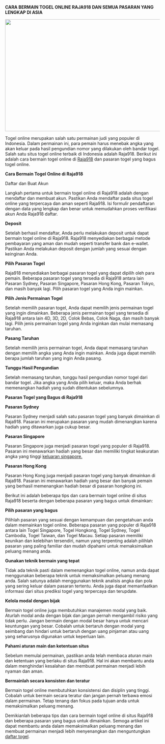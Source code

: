 <p><strong>CARA BERMAIN TOGEL ONLINE RAJA918 DAN SEMUA PASARAN YANG LENGKAP DI ASIA</strong></p>
<p><strong><img src="https://i.ibb.co/sCfwDzR/3.png" alt="" width="693" height="364" /></strong></p>
<p><span style="font-weight: 400;">Togel online merupakan salah satu permainan judi yang populer di Indonesia. Dalam permainan ini, para pemain harus menebak angka yang akan keluar pada hasil pengundian nomor yang dilakukan oleh bandar togel. Salah satu situs togel online terbaik di Indonesia adalah Raja918. Berikut ini adalah cara bermain togel online di <a href="https://viaggevolmente.com/">Raja918</a> dan pasaran togel yang bagus togel online.</span></p>
<p><strong>Cara Bermain Togel Online di Raja918</strong></p>
<p><span style="font-weight: 400;">Daftar dan Buat Akun</span></p>
<p><span style="font-weight: 400;">Langkah pertama untuk bermain togel online di Raja918 adalah dengan mendaftar dan membuat akun. Pastikan Anda mendaftar pada situs togel online yang terpercaya dan aman seperti Raja918. Isi formulir pendaftaran dengan data yang lengkap dan benar untuk memudahkan proses verifikasi akun Anda Raja918 daftar.</span></p>
<p><strong>Deposit</strong></p>
<p><span style="font-weight: 400;">Setelah berhasil mendaftar, Anda perlu melakukan deposit untuk dapat bermain togel online di Raja918. Raja918 menyediakan berbagai metode pembayaran yang aman dan mudah seperti transfer bank dan e-wallet. Pastikan Anda melakukan deposit dengan jumlah yang sesuai dengan keinginan Anda.</span></p>
<p><strong>Pilih Pasaran Togel</strong></p>
<p><span style="font-weight: 400;">Raja918 menyediakan berbagai pasaran togel yang dapat dipilih oleh para pemain. Beberapa pasaran togel yang tersedia di Raja918 antara lain Pasaran Sydney, Pasaran Singapore, Pasaran Hong Kong, Pasaran Tokyo, dan masih banyak lagi. Pilih pasaran togel yang Anda ingin mainkan.</span></p>
<p><strong>Pilih Jenis Permainan Togel</strong></p>
<p><span style="font-weight: 400;">Setelah memilih pasaran togel, Anda dapat memilih jenis permainan togel yang ingin dimainkan. Beberapa jenis permainan togel yang tersedia di Raja918 antara lain 4D, 3D, 2D, Colok Bebas, Colok Naga, dan masih banyak lagi. Pilih jenis permainan togel yang Anda inginkan dan mulai memasang taruhan.</span></p>
<p><strong>Pasang Taruhan</strong></p>
<p><span style="font-weight: 400;">Setelah memilih jenis permainan togel, Anda dapat memasang taruhan dengan memilih angka yang Anda ingin mainkan. Anda juga dapat memilih berapa jumlah taruhan yang ingin Anda pasang.</span></p>
<p><strong>Tunggu Hasil Pengundian</strong></p>
<p><span style="font-weight: 400;">Setelah memasang taruhan, tunggu hasil pengundian nomor togel dari bandar togel. Jika angka yang Anda pilih keluar, maka Anda berhak memenangkan hadiah yang sudah ditentukan sebelumnya.</span></p>
<p><strong>Pasaran Togel yang Bagus di Raja918</strong></p>
<p><strong>Pasaran Sydney</strong></p>
<p><span style="font-weight: 400;">Pasaran Sydney menjadi salah satu pasaran togel yang banyak dimainkan di Raja918. Pasaran ini merupakan pasaran yang mudah dimenangkan karena hadiah yang ditawarkan juga cukup besar.</span></p>
<p><strong>Pasaran Singapore</strong></p>
<p><span style="font-weight: 400;">Pasaran Singapore juga menjadi pasaran togel yang populer di Raja918. Pasaran ini menawarkan hadiah yang besar dan memiliki tingkat keakuratan angka yang tinggi <a href="https://popinads.com/">keluaran singapore.</a></span></p>
<p><strong>Pasaran Hong Kong</strong></p>
<p><span style="font-weight: 400;">Pasaran Hong Kong juga menjadi pasaran togel yang banyak dimainkan di Raja918. Pasaran ini menawarkan hadiah yang besar dan banyak pemain yang berhasil memenangkan hadiah besar di pasaran hongkong ini.</span></p>
<p><span style="font-weight: 400;">Berikut ini adalah beberapa tips dan cara bermain togel online di situs Raja918 beserta dengan beberapa pasaran yang bagus untuk dimainkan:</span></p>
<p><strong>Pilih pasaran yang bagus</strong></p>
<p><span style="font-weight: 400;">Pilihlah pasaran yang sesuai dengan kemampuan dan pengetahuan anda dalam memainkan togel online. Beberapa pasaran yang populer di Raja918 antara lain Togel Singapore, Togel Hongkong, Togel Sydney, Togel Cambodia, Togel Taiwan, dan Togel Macau. Setiap pasaran memiliki keunikan dan kelebihan tersendiri, namun yang terpenting adalah pilihlah pasaran yang paling familiar dan mudah dipahami untuk memaksimalkan peluang menang anda.</span></p>
<p><strong>Gunakan teknik bermain yang tepat</strong></p>
<p><span style="font-weight: 400;">Tidak ada teknik pasti dalam memenangkan togel online, namun anda dapat menggunakan beberapa teknik untuk memaksimalkan peluang menang anda. Salah satunya adalah menggunakan teknik analisis angka dan pola yang sering keluar dalam pasaran tertentu. Anda juga dapat memanfaatkan informasi dari situs prediksi togel yang terpercaya dan terupdate.</span></p>
<p><strong>Kelola modal dengan bijak</strong></p>
<p><span style="font-weight: 400;">Bermain togel online juga membutuhkan manajemen modal yang baik. Aturlah modal anda dengan bijak dan jangan pernah mengambil risiko yang tidak perlu. Jangan bermain dengan modal besar hanya untuk mencari keuntungan yang besar. Cobalah untuk bertaruh dengan modal yang seimbang dan hindari untuk bertaruh dengan uang pinjaman atau uang yang seharusnya digunakan untuk keperluan lain.</span></p>
<p><strong>Pahami aturan main dan ketentuan situs</strong></p>
<p><span style="font-weight: 400;">Sebelum memulai permainan, pastikan anda telah membaca aturan main dan ketentuan yang berlaku di situs Raja918. Hal ini akan membantu anda dalam menghindari kesalahan dan membuat permainan menjadi lebih nyaman dan aman.</span></p>
<p><strong>Bermainlah secara konsisten dan teratur</strong></p>
<p><span style="font-weight: 400;">Bermain togel online membutuhkan konsistensi dan disiplin yang tinggi. Cobalah untuk bermain secara teratur dan jangan pernah terbawa emosi dalam permainan. Tetap tenang dan fokus pada tujuan anda untuk memaksimalkan peluang menang.</span></p>
<p><span style="font-weight: 400;">Demikianlah beberapa tips dan cara bermain togel online di situs Raja918 dan beberapa pasaran yang bagus untuk dimainkan. Semoga artikel ini dapat membantu anda dalam memaksimalkan peluang menang dan membuat permainan menjadi lebih menyenangkan dan menguntungkan <a href="https://heylink.me/RAJA918_TOGEL_ONLINE/">daftar togel</a>.</span></p>
